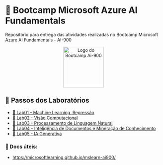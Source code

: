 # 🤖 Bootcamp Microsoft Azure AI Fundamentals

 Repositório para entrega das atividades realizadas no Bootcamp Microsoft Azure AI Fundamentals - AI-900

<p align="center">
  <img src="https://hermes.dio.me/tracks/4d998d5c-36c1-497b-8da0-8db465c820eb.png" alt="Logo do Bootcamp Ai-900" width="130px">
</p>

## 👣 Passos dos Laboratórios 

- [🧪 Lab01 - Machine Learning, Regressão](https://github.com/CarolinaSFreitas/Bootcamp-Azure_AI_Fundamentals/blob/b517c64e8195df8e891fcd5207385535d576b8c9/Lab01-MachineLearning/)
- [🧪 Lab02 - Visão Computacional](https://github.com/CarolinaSFreitas/Bootcamp-Azure_AI_Fundamentals/tree/abb631893b26b75a5b058a267433c4f9ac1dec54/Lab02-Vis%C3%A3oComputacional)
- [🧪 Lab03 - Processamento de Linguagem Natural](https://github.com/CarolinaSFreitas/Bootcamp-Azure_AI_Fundamentals/tree/main/Lab03-Proc.LinguagemNatural/)
- [🧪 Lab04 - Inteligência de Documentos e Mineração de Conhecimento](https://github.com/CarolinaSFreitas/Bootcamp-Azure_AI_Fundamentals/tree/main/Lab04-Intelig.Docs)
- [🧪 Lab05 - IA Generativa](https://github.com/CarolinaSFreitas/Bootcamp-Azure_AI_Fundamentals/tree/main/Lab05-IAGenerativa)

### 📑 Docs úteis:
- https://microsoftlearning.github.io/mslearn-ai900/
